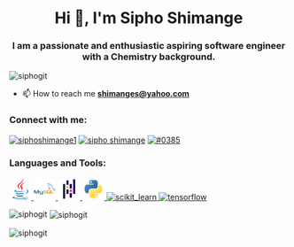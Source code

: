 <h1 align="center">Hi 👋, I'm Sipho Shimange</h1>
<h3 align="center">I am a passionate and enthusiastic aspiring software engineer with a Chemistry background.</h3>

<p align="left"> <img src="https://komarev.com/ghpvc/?username=siphogit&label=Profile%20views&color=0e75b6&style=flat" alt="siphogit" /> </p>

- 📫 How to reach me **shimanges@yahoo.com**

<h3 align="left">Connect with me:</h3>
<p align="left">
<a href="https://twitter.com/siphoshimange1" target="blank"><img align="center" src="https://raw.githubusercontent.com/rahuldkjain/github-profile-readme-generator/master/src/images/icons/Social/twitter.svg" alt="siphoshimange1" height="30" width="40" /></a>
<a href="https://linkedin.com/in/sipho shimange" target="blank"><img align="center" src="https://raw.githubusercontent.com/rahuldkjain/github-profile-readme-generator/master/src/images/icons/Social/linked-in-alt.svg" alt="sipho shimange" height="30" width="40" /></a>
<a href="https://discord.gg/#0385" target="blank"><img align="center" src="https://raw.githubusercontent.com/rahuldkjain/github-profile-readme-generator/master/src/images/icons/Social/discord.svg" alt="#0385" height="30" width="40" /></a>
</p>

<h3 align="left">Languages and Tools:</h3>
<p align="left"> <a href="https://www.java.com" target="_blank" rel="noreferrer"> <img src="https://raw.githubusercontent.com/devicons/devicon/master/icons/java/java-original.svg" alt="java" width="40" height="40"/> </a> <a href="https://www.mysql.com/" target="_blank" rel="noreferrer"> <img src="https://raw.githubusercontent.com/devicons/devicon/master/icons/mysql/mysql-original-wordmark.svg" alt="mysql" width="40" height="40"/> </a> <a href="https://pandas.pydata.org/" target="_blank" rel="noreferrer"> <img src="https://raw.githubusercontent.com/devicons/devicon/2ae2a900d2f041da66e950e4d48052658d850630/icons/pandas/pandas-original.svg" alt="pandas" width="40" height="40"/> </a> <a href="https://www.python.org" target="_blank" rel="noreferrer"> <img src="https://raw.githubusercontent.com/devicons/devicon/master/icons/python/python-original.svg" alt="python" width="40" height="40"/> </a> <a href="https://scikit-learn.org/" target="_blank" rel="noreferrer"> <img src="https://upload.wikimedia.org/wikipedia/commons/0/05/Scikit_learn_logo_small.svg" alt="scikit_learn" width="40" height="40"/> </a> <a href="https://www.tensorflow.org" target="_blank" rel="noreferrer"> <img src="https://www.vectorlogo.zone/logos/tensorflow/tensorflow-icon.svg" alt="tensorflow" width="40" height="40"/> </a> </p>

<p><img align="left" src="https://github-readme-stats.vercel.app/api/top-langs?username=siphogit&show_icons=true&locale=en&layout=compact" alt="siphogit" /></p>

<p>&nbsp;<img align="center" src="https://github-readme-stats.vercel.app/api?username=siphogit&show_icons=true&locale=en" alt="siphogit" /></p>

<p><img align="center" src="https://github-readme-streak-stats.herokuapp.com/?user=siphogit&" alt="siphogit" /></p>
